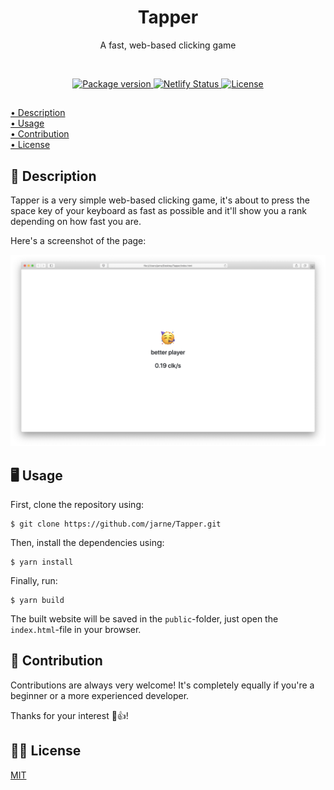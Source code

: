 <h1 align="center">Tapper</h1>
<p align="center">A fast, web-based clicking game</p>

<br>

<p align="center">
    <a href="https://github.com/jarne/Tapper/blob/master/package.json">
        <img src="https://img.shields.io/github/package-json/v/jarne/Tapper.svg" alt="Package version">
    </a>
    <a href="https://app.netlify.com/sites/clever-dijkstra-9bf79e/deploys">
        <img src="https://api.netlify.com/api/v1/badges/8b4e8370-8594-4598-b671-4c44afb6320b/deploy-status" alt="Netlify Status">
    </a>
    <a href="https://github.com/jarne/Tapper/blob/master/LICENSE">
        <img src="https://img.shields.io/github/license/jarne/Tapper.svg" alt="License">
    </a>
</p>

##

[• Description](#-description)  
[• Usage](#-usage)  
[• Contribution](#-contribution)  
[• License](#%EF%B8%8F-license)

## 📙 Description

Tapper is a very simple web-based clicking game, it's about to press the space key of your keyboard as fast as possible and it'll show you a rank depending on how fast you are.

Here's a screenshot of the page:

<img src=".github/.media/screenshot.png" alt="Screenshot of the game">

## 🖥 Usage

First, clone the repository using:

```
$ git clone https://github.com/jarne/Tapper.git
```

Then, install the dependencies using:

```
$ yarn install
```

Finally, run:

```
$ yarn build
```

The built website will be saved in the `public`-folder, just open the `index.html`-file in your browser.

## 🙋‍ Contribution

Contributions are always very welcome! It's completely equally if you're a beginner or a more experienced developer.

Thanks for your interest 🎉👍!

## 👨‍⚖️ License

[MIT](https://github.com/jarne/Tapper/blob/master/LICENSE)
